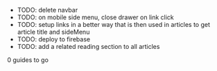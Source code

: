 - TODO: delete navbar
- TODO: on mobile side menu, close drawer on link click
- TODO: setup links in a better way that is then used in articles to get article title and sideMenu
- TODO: deploy to firebase
- TODO: add a related reading section to all articles

0 guides to go
